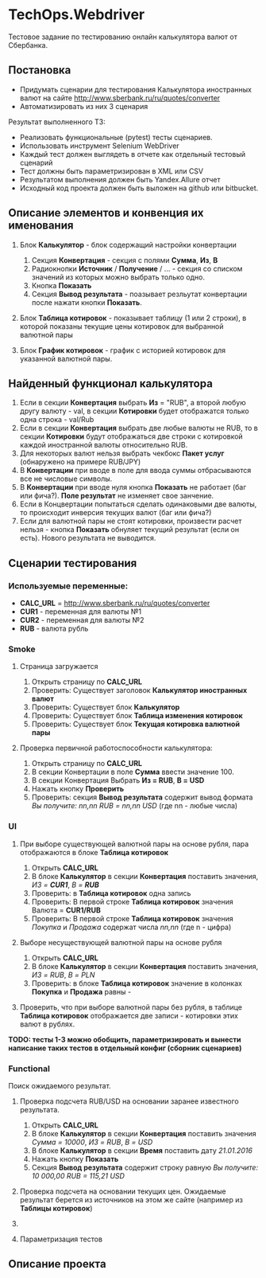 # TechOps.Webdriver

Тестовое задание по тестированию онлайн калькулятора валют от Сбербанка.

## Постановка

 - Придумать сценарии для тестирования Калькулятора иностранных валют на сайте http://www.sberbank.ru/ru/quotes/converter
 - Автоматизировать из них 3 сценария 

Результат выполненного ТЗ:

 - Реализовать функциональные (pytest) тесты сценариев.
 - Использовать инструмент Selenium WebDriver
 - Каждый тест должен выглядеть в отчете как отдельный тестовый сценарий
 - Тест должны быть параметризирован в XML или CSV
 - Результатом выполнения должен быть Yandex.Allure отчет
 - Исходный код проекта должен быть выложен на github или bitbucket.



## Описание элементов и конвенция их именования

1. Блок **Калькулятор** - блок содержащий настройки конвертации
    1. Секция **Конвертация** - секция с полями **Сумма**, **Из**, **В**
    2. Радиокнопки **Источник** / **Получение** / ... - секция со списком значений из которых можно выбрать только одно.
    3. Кнопка **Показать**
    4. Секция **Вывод результата** - поазывает резльутат конвертации после нажати кнопки **Показать**.

2. Блок **Таблица котировок** - показывает таблицу (1 или 2 строки), в которой показаны текущие цены котировок для выбранной валютной пары

3. Блок **График котировок** - график с историей котировок для указанной валютной пары.

## Найденный функционал калькулятора

1. Если в секции **Конвертация** выбрать **Из** = "RUB", а второй любую другу валюту - val, в секции **Котировки** будет отображатся только одна строка - val/Rub
2. Если в секции **Конвертация** выбрать две любые валюты не RUB, то в секции **Котировки** будут отображаться две строки с котировкой каждой иностранной валюты относительно RUB.
3. Для некоторых валют нельзя выбрать чекбокс **Пакет услуг** (обнаружено на примере RUB/JPY)
4. В **Конвертации** при вводе в поле для ввода суммы отбрасываются все не числовые символы.
5. В **Конвертации** при вводе нуля кнопка **Показать** не работает (баг или фича?). **Поле результат** не изменяет свое занчение.
6. Если в Концвертации попытаться сделать одинаковыми две валюты, то происходит инверсия текущих валют (баг или фича?)
7. Если для валютной пары не стоят котировки, произвести расчет нельзя - кнопка **Показать** обнуляет текущий результат (если он есть). Нового результата не выводится.


## Сценарии тестирования

### Используемые переменные:

 - **CALC_URL** = http://www.sberbank.ru/ru/quotes/converter
 - **CUR1** - переменная для валюты №1
 - **CUR2** - переменная для валюты №2
 - **RUB** - валюта рубль

### Smoke

1. Страница загружается
   
   1. Открыть страницу по **CALC_URL**
   2. Проверить: Существует заголовок **Калькулятор иностранных валют**
   3. Проверить: Существует блок **Калькулятор**
   4. Проверить: Существует блок **Таблица изменения котировок**
   5. Проверить: Существует блок **Текущая котировка валютной пары**

2. Проверка первичной работоспособности калькулятора:
   
    1. Открыть страницу по **CALC_URL**
    2. В секции Конвертации в поле **Сумма** ввести значение 100.
    3. В секции Конвертация Выбрать **Из = RUB**, **В = USD**
    4. Нажать кнопку **Проверить**
    5. Проверить: секция **Вывод результата** содержит вывод формата *Вы получите: nn,nn RUB = nn,nn USD* (где nn - любые числа)
   
### UI

1. При выборе существующей валютной пары на основе рубля, пара отображаются в блоке **Таблица котировок**
   
    1. Открыть **CALC_URL**
    2. В блоке **Калькулятор** в секции **Конвертация** поставить значения, *ИЗ = **CUR1***, *В = **RUB***
    3. Проверить: в **Таблица котировок** одна запись
    4. Проверить: В первой строке **Таблица котировок** значения Валюта = **CUR1/RUB**
    5. Проверить: В первой строке **Таблица котировок** значения *Покупка* и *Продажа* содержат числа *nn,nn* (где n - цифра)

2. Выборе несуществующей валютной пары на основе рубля
   
    1. Открыть **CALC_URL**
    2. В блоке **Калькулятор** в секции **Конвертация** поставить значения, *ИЗ = RUB*, *В = PLN*
    3. Проверить: в блоке **Таблица котировок** значение в колонках **Покупка** и **Продажа** равны *-*

3. Проверить, что при выборе валютной пары без рубля, в таблице **Таблица котировок** отображается две записи - котировки этих валют в рублях.

 **TODO: тесты 1-3 можно обобщить, параметризировать и вынести написание таких тестов в отдельный конфиг (сборник сценариев)**

### Functional

Поиск ожидаемого результат.



1. Проверка подсчета RUB/USD на основании заранее известного результата.
   
    1. Открыть **CALC_URL**
    2. В блоке **Калькулятор** в секции **Конвертация** поставить значения *Сумма = 10000*, *ИЗ = RUB*, *В = USD*
    3. В блоке **Калькулятор** в секции **Время** поставить дату *21.01.2016*
    4. Нажать кнопку **Показать**
    5. Секция **Вывод результата** содержит строку равную *Вы получите: 10 000,00 RUB = 115,21 USD*

2. Проверка подсчета на основании текущих цен. Ожидаемые результат берется из источников на этом же сайте (например из **Таблицы котировок**)

3. 

4. Параметризация тестов

## Описание проекта